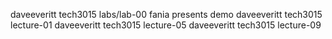 daveeveritt tech3015 labs/lab-00
fania presents demo
daveeveritt tech3015 lecture-01
daveeveritt tech3015 lecture-05
daveeveritt tech3015 lecture-09
